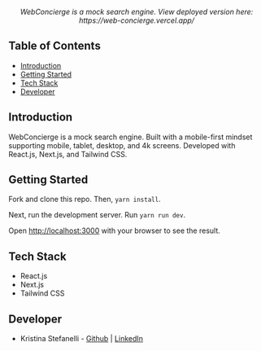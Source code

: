<p align="center" style="font-style:italic">
WebConcierge is a mock search engine. View deployed version here: https://web-concierge.vercel.app/
</p>

## Table of Contents

- [Introduction](#introduction)
- [Getting Started](#getting-started)
- [Tech Stack](#tech-stack)
- [Developer](#developer)

## Introduction

WebConcierge is a mock search engine. Built with a mobile-first mindset supporting mobile, tablet, desktop, and 4k screens. Developed with React.js, Next.js, and Tailwind CSS.
## Getting Started

Fork and clone this repo. Then, `yarn install`.

Next, run the development server. Run `yarn run dev`.

Open [http://localhost:3000](http://localhost:3000) with your browser to see the result.

## Tech Stack

- React.js
- Next.js
- Tailwind CSS

## Developer

- Kristina Stefanelli - [Github](https://github.com/kstefanelli) | [LinkedIn](https://www.linkedin.com/in/kristinastefanelli/)